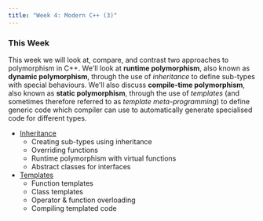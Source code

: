 ```yaml
---
title: "Week 4: Modern C++ (3)"
---
```


### This Week

This week we will look at, compare, and contrast two approaches to polymorphism in C++. We'll look at **runtime polymorphism**, also known as **dynamic polymorphism**, through the use of _inheritance_ to define sub-types with special behaviours. We'll also discuss **compile-time polymorphism**, also known as **static polymorphism**, through the use of _templates_ (and sometimes therefore referred to as _template meta-programming_) to define generic code which compiler can use to automatically generate specialised code for different types.

* [Inheritance](./sec01Inheritance.html)
    - Creating sub-types using inheritance
    - Overriding functions
    - Runtime polymorphism with virtual functions
    - Abstract classes for interfaces
* [Templates](./sec03Templates.html)
    - Function templates
    - Class templates
    - Operator & function overloading
    - Compiling templated code
